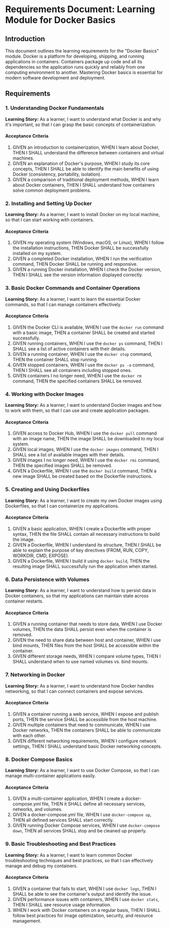# Requirements Document: Learning Module for Docker Basics

## Introduction

This document outlines the learning requirements for the "Docker Basics" module. Docker is a platform for developing, shipping, and running applications in containers. Containers package up code and all its dependencies so the application runs quickly and reliably from one computing environment to another. Mastering Docker basics is essential for modern software development and deployment.

## Requirements

### 1. Understanding Docker Fundamentals

**Learning Story:** As a learner, I want to understand what Docker is and why it's important, so that I can grasp the basic concepts of containerization.

#### Acceptance Criteria
1.  GIVEN an introduction to containerization, WHEN I learn about Docker, THEN I SHALL understand the difference between containers and virtual machines.
2.  GIVEN an explanation of Docker's purpose, WHEN I study its core concepts, THEN I SHALL be able to identify the main benefits of using Docker (consistency, portability, isolation).
3.  GIVEN a comparison of traditional deployment methods, WHEN I learn about Docker containers, THEN I SHALL understand how containers solve common deployment problems.

### 2. Installing and Setting Up Docker

**Learning Story:** As a learner, I want to install Docker on my local machine, so that I can start working with containers.

#### Acceptance Criteria
1.  GIVEN my operating system (Windows, macOS, or Linux), WHEN I follow the installation instructions, THEN Docker SHALL be successfully installed on my system.
2.  GIVEN a completed Docker installation, WHEN I run the verification command, THEN Docker SHALL be running and responsive.
3.  GIVEN a running Docker installation, WHEN I check the Docker version, THEN I SHALL see the version information displayed correctly.

### 3. Basic Docker Commands and Container Operations

**Learning Story:** As a learner, I want to learn the essential Docker commands, so that I can manage containers effectively.

#### Acceptance Criteria
1.  GIVEN the Docker CLI is available, WHEN I use the `docker run` command with a basic image, THEN a container SHALL be created and started successfully.
2.  GIVEN running containers, WHEN I use the `docker ps` command, THEN I SHALL see a list of active containers with their details.
3.  GIVEN a running container, WHEN I use the `docker stop` command, THEN the container SHALL stop running.
4.  GIVEN stopped containers, WHEN I use the `docker ps -a` command, THEN I SHALL see all containers including stopped ones.
5.  GIVEN containers I no longer need, WHEN I use the `docker rm` command, THEN the specified containers SHALL be removed.

### 4. Working with Docker Images

**Learning Story:** As a learner, I want to understand Docker images and how to work with them, so that I can use and create application packages.

#### Acceptance Criteria
1.  GIVEN access to Docker Hub, WHEN I use the `docker pull` command with an image name, THEN the image SHALL be downloaded to my local system.
2.  GIVEN local images, WHEN I use the `docker images` command, THEN I SHALL see a list of available images with their details.
3.  GIVEN images I no longer need, WHEN I use the `docker rmi` command, THEN the specified images SHALL be removed.
4.  GIVEN a Dockerfile, WHEN I use the `docker build` command, THEN a new image SHALL be created based on the Dockerfile instructions.

### 5. Creating and Using Dockerfiles

**Learning Story:** As a learner, I want to create my own Docker images using Dockerfiles, so that I can containerize my applications.

#### Acceptance Criteria
1.  GIVEN a basic application, WHEN I create a Dockerfile with proper syntax, THEN the file SHALL contain all necessary instructions to build the image.
2.  GIVEN a Dockerfile, WHEN I understand its structure, THEN I SHALL be able to explain the purpose of key directives (FROM, RUN, COPY, WORKDIR, CMD, EXPOSE).
3.  GIVEN a Dockerfile, WHEN I build it using `docker build`, THEN the resulting image SHALL successfully run the application when started.

### 6. Data Persistence with Volumes

**Learning Story:** As a learner, I want to understand how to persist data in Docker containers, so that my applications can maintain state across container restarts.

#### Acceptance Criteria
1.  GIVEN a running container that needs to store data, WHEN I use Docker volumes, THEN the data SHALL persist even when the container is removed.
2.  GIVEN the need to share data between host and container, WHEN I use bind mounts, THEN files from the host SHALL be accessible within the container.
3.  GIVEN different storage needs, WHEN I compare volume types, THEN I SHALL understand when to use named volumes vs. bind mounts.

### 7. Networking in Docker

**Learning Story:** As a learner, I want to understand how Docker handles networking, so that I can connect containers and expose services.

#### Acceptance Criteria
1.  GIVEN a container running a web service, WHEN I expose and publish ports, THEN the service SHALL be accessible from the host machine.
2.  GIVEN multiple containers that need to communicate, WHEN I use Docker networks, THEN the containers SHALL be able to communicate with each other.
3.  GIVEN different networking requirements, WHEN I configure network settings, THEN I SHALL understand basic Docker networking concepts.

### 8. Docker Compose Basics

**Learning Story:** As a learner, I want to use Docker Compose, so that I can manage multi-container applications easily.

#### Acceptance Criteria
1.  GIVEN a multi-container application, WHEN I create a docker-compose.yml file, THEN it SHALL define all necessary services, networks, and volumes.
2.  GIVEN a docker-compose.yml file, WHEN I use `docker-compose up`, THEN all defined services SHALL start correctly.
3.  GIVEN running Docker Compose services, WHEN I use `docker-compose down`, THEN all services SHALL stop and be cleaned up properly.

### 9. Basic Troubleshooting and Best Practices

**Learning Story:** As a learner, I want to learn common Docker troubleshooting techniques and best practices, so that I can effectively manage and debug my containers.

#### Acceptance Criteria
1.  GIVEN a container that fails to start, WHEN I use `docker logs`, THEN I SHALL be able to see the container's output and identify the issue.
2.  GIVEN performance issues with containers, WHEN I use `docker stats`, THEN I SHALL see resource usage information.
3.  WHEN I work with Docker containers on a regular basis, THEN I SHALL follow best practices for image optimization, security, and resource management.